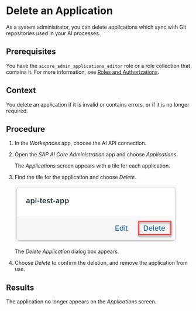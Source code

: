 <!-- loiod503fb014bba4a3bbd17e96b8da1bb59 -->

# Delete an Application

As a system administrator, you can delete applications which sync with Git repositories used in your AI processes.



<a name="loiod503fb014bba4a3bbd17e96b8da1bb59__prereq_b1t_w3x_ycc"/>

## Prerequisites

You have the `aicore_admin_applications_editor` role or a role collection that contains it. For more information, see [Roles and Authorizations](security-e4cf710.md#loio4ef8499d7a4945ec854e3b4590830bcc).



<a name="loiod503fb014bba4a3bbd17e96b8da1bb59__context_glc_jrx_ycc"/>

## Context

You delete an application if it is invalid or contains errors, or if it is no longer required.



<a name="loiod503fb014bba4a3bbd17e96b8da1bb59__steps_rlm_jrx_ycc"/>

## Procedure

1.  In the *Workspaces* app, choose the AI API connection.

2.  Open the *SAP AI Core Administration* app and choose *Applications*.

    The *Applications* screen appears with a tile for each application.

3.  Find the tile for the application and choose *Delete*.

    ![Application tile with Delete option highlighted.](images/Image_AIL_delete_app_63c4ef3.png)

    The *Delete Application* dialog box appears.

4.  Choose *Delete* to confirm the deletion, and remove the application from use.




<a name="loiod503fb014bba4a3bbd17e96b8da1bb59__result_gab_yr4_asb"/>

## Results

The application no longer appears on the *Applications* screen.

